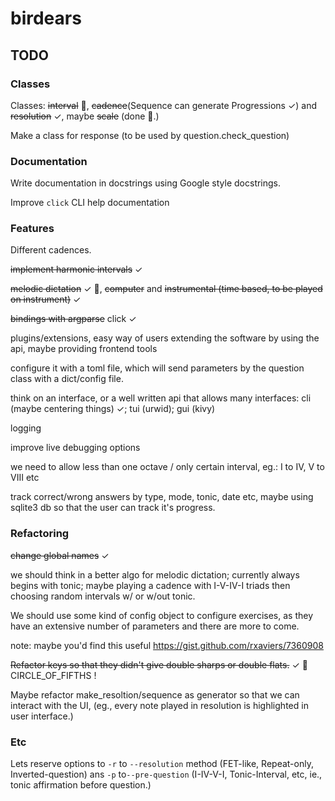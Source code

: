 # birdears

## TODO

### Classes

Classes: ~~interval~~ :tada:, ~~cadence~~(Sequence can generate
Progressions ✓) and ~~resolution~~ ✓, maybe ~~scale~~ (done :tada:.)

Make a class for response (to be used by question.check_question)

### Documentation

Write documentation in docstrings using Google style docstrings.

Improve `click` CLI help documentation

### Features

Different cadences.

~~implement harmonic intervals~~ ✓

~~melodic dictation~~ ✓ :tada:, ~~computer~~ and ~~instrumental (time based, to be played on instrument)~~ ✓

~~bindings with argparse~~ click ✓

plugins/extensions, easy way of users extending the software by using the api,
maybe providing frontend tools

configure it with a toml file, which will send parameters by the question class with a dict/config file.

think on an interface, or a well written api that allows many interfaces:
cli (maybe centering things) ✓; tui (urwid); gui (kivy)

logging

improve live debugging options

we need to allow less than one octave / only certain interval,
eg.: I to IV, V to VIII etc

track correct/wrong answers by type, mode, tonic, date etc, maybe using sqlite3
db so that the user can track it's progress.

### Refactoring

~~change global names~~ ✓

we should think in a better algo for melodic dictation; currently always begins
with tonic; maybe playing a cadence with I-V-IV-I triads then choosing random
intervals w/ or w/out tonic.

We should use some kind of config object to configure exercises, as they have
an extensive number of parameters and there are more to come.

note: maybe you'd find this useful https://gist.github.com/rxaviers/7360908

~~Refactor keys so that they didn't give double sharps or double flats.~~ ✓
:tada: CIRCLE_OF_FIFTHS !

Maybe refactor make_resoltion/sequence as generator so that we can interact
with the UI, (eg., every note played in resolution is highlighted in user
interface.)

### Etc

Lets reserve options to `-r` to `--resolution` method  (FET-like, Repeat-only,
Inverted-question) ans `-p` to`--pre-question` (I-IV-V-I, Tonic-Interval, etc,
ie., tonic affirmation before question.)

